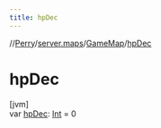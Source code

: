 ```yaml
---
title: hpDec
---
```

//[Perry](../../../index.html)/[server.maps](../index.html)/[GameMap](index.html)/[hpDec](hp-dec.html)



# hpDec



[jvm]\
var [hpDec](hp-dec.html): [Int](https://kotlinlang.org/api/latest/jvm/stdlib/kotlin/-int/index.html) = 0




